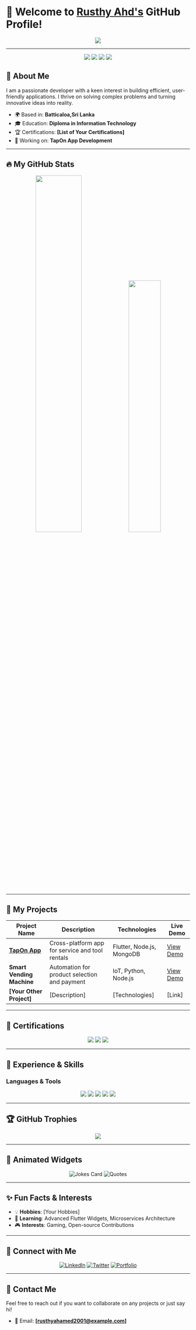 # 🚀 Welcome to [Rusthy Ahd's](https://github.com/RusthyAhd) GitHub Profile!

<p align="center">
    <img src="https://readme-typing-svg.herokuapp.com?font=Roboto&color=%2336BCF7&size=24&center=true&vCenter=true&width=500&lines=Mobile+%26+Web+Technologies+Developer;Open+to+Collaborations+%F0%9F%91%8B;Focused+on+Innovative+Tech+Solutions" />
</p>

---

<p align="center">
    <img src="https://img.shields.io/badge/Code-Flutter-blue?logo=flutter&logoColor=white&style=flat-square" />
    <img src="https://img.shields.io/badge/Code-Node.js-green?logo=node.js&logoColor=white&style=flat-square" />
    <img src="https://img.shields.io/badge/Database-MongoDB-brightgreen?logo=mongodb&logoColor=white&style=flat-square" />
    <img src="https://img.shields.io/badge/Cloud-Firebase-orange?logo=firebase&logoColor=white&style=flat-square" />
</p>


## 🎯 About Me
I am a passionate developer with a keen interest in building efficient, user-friendly applications. I thrive on solving complex problems and turning innovative ideas into reality.

- 🌍 Based in: **Batticaloa,Sri Lanka**
- 🎓 Education: **Diploma in Information Technology**
- 🏆 Certifications: **[List of Your Certifications]**
- 💼 Working on: **TapOn App Development**

---

## 🔥 My GitHub Stats

<p align="center">
  <img width="50%" src="https://github-readme-stats.vercel.app/api?username=RusthyAhd&show_icons=true&theme=radical" />
  <img width="42%" src="https://github-readme-stats.vercel.app/api/top-langs/?username=RusthyAhd&layout=compact&theme=radical" />
</p>

---

## 🌟 My Projects

| Project Name | Description | Technologies | Live Demo |
|--------------|-------------|--------------|-----------|
| [**TapOn App**](https://github.com/RusthyAhd/TapOn) | Cross-platform app for service and tool rentals | Flutter, Node.js, MongoDB | [View Demo](https://your-demo-link.com) |
| **Smart Vending Machine** | Automation for product selection and payment | IoT, Python, Node.js | [View Demo](https://your-demo-link.com) |
| **[Your Other Project]** | [Description] | [Technologies] | [Link] |

---

## 📜 Certifications

<p align="center">
  <img src="https://img.shields.io/badge/Certification-1-blue" />
  <img src="https://img.shields.io/badge/Certification-2-blue" />
  <img src="https://img.shields.io/badge/Certification-3-blue" />
</p>

---

## 💼 Experience & Skills

### **Languages & Tools**

<p align="center">
  <img src="https://img.shields.io/badge/Flutter-%2302569B.svg?style=for-the-badge&logo=Flutter&logoColor=white" />
  <img src="https://img.shields.io/badge/Node.js-339933?style=for-the-badge&logo=nodedotjs&logoColor=white" />
  <img src="https://img.shields.io/badge/MongoDB-%2347A248.svg?style=for-the-badge&logo=MongoDB&logoColor=white" />
  <img src="https://img.shields.io/badge/JavaScript-%23F7DF1E.svg?style=for-the-badge&logo=JavaScript&logoColor=black" />
  <img src="https://img.shields.io/badge/Python-3776AB?style=for-the-badge&logo=python&logoColor=white" />
</p>

---

## 🏆 GitHub Trophies

<p align="center">
  <img src="https://github-profile-trophy.vercel.app/?username=RusthyAhd&theme=radical" />
</p>

---

## 🎨 Animated Widgets

<p align="center">
  <img src="https://readme-jokes.vercel.app/api" alt="Jokes Card" />
  <img src="https://github-readme-quotes.herokuapp.com/quote?theme=radical" alt="Quotes" />
</p>

---

## ✨ Fun Facts & Interests

- 💡 **Hobbies**: [Your Hobbies]
- 📖 **Learning**: Advanced Flutter Widgets, Microservices Architecture
- 🎮 **Interests**: Gaming, Open-source Contributions

---

## 🔗 Connect with Me

<p align="center">
  <a href="https://linkedin.com/in/yourprofile"><img src="https://img.shields.io/badge/LinkedIn-0077B5?style=for-the-badge&logo=linkedin&logoColor=white" alt="LinkedIn" /></a>
  <a href="https://twitter.com/YourTwitterHandle"><img src="https://img.shields.io/badge/Twitter-%231DA1F2.svg?style=for-the-badge&logo=Twitter&logoColor=white" alt="Twitter" /></a>
  <a href="https://YourPortfolio.com"><img src="https://img.shields.io/badge/Portfolio-%23000000.svg?style=for-the-badge&logo=Portfolio&logoColor=white" alt="Portfolio" /></a>
</p>

---

## 📝 Contact Me
Feel free to reach out if you want to collaborate on any projects or just say hi!

- 📧 Email: **[rusthyahamed2001@example.com]**
